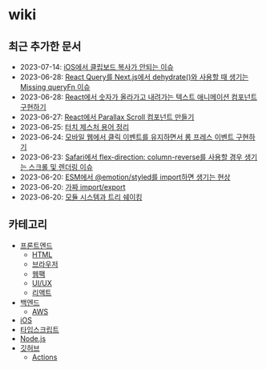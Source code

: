 # wiki

## 최근 추가한 문서

- 2023-07-14: [iOS에서 클립보드 복사가 안되는 이슈](./front-end//browser//clipboard-copy-not-working-ios/ko.md)
- 2023-06-28: [React Query를 Next.js에서 dehydrate()와 사용할 때 생기는 Missing queryFn 이슈](./front-end/react/react-query-dehydrate-nextjs-missing-queryfn/ko.md)
- 2023-06-28: [React에서 숫자가 올라가고 내려가는 텍스트 애니메이션 컴포넌트 구현하기](./front-end/uiux/implement-rolling-number-component-in-react/ko.md)
- 2023-06-27: [React에서 Parallax Scroll 컴포넌트 만들기](./front-end/uiux/implement-parallax-scroll-component-in-react/ko.md)
- 2023-06-25: [터치 제스처 용어 정리](./front-end/uiux/touch-gesture-terms/ko.md)
- 2023-06-24: [모바일 웹에서 클릭 이벤트를 유지하면서 롱 프레스 이벤트 구현하기](./front-end/browser/implement-long-press-event-with-click-event-on-mobile-web/ko.md)
- 2023-06-23: [Safari에서 flex-direction: column-reverse를 사용할 경우 생기는 스크롤 및 렌더링 이슈](./front-end/browser/safari-flex-direction-column-reverse-scroll-and-rendering-issue/ko.md)
- 2023-06-20: [ESM에서 @emotion/styled를 import하면 생기는 현상](./typescript/esm-emotion-styled-import/ko.md)
- 2023-06-20: [가짜 import/export](./typescript/fake-import-export/ko.md)
- 2023-06-20: [모듈 시스템과 트리 쉐이킹](./nodejs/module-system-and-tree-shaking/ko.md)

## 카테고리

- [프론트엔드](./front-end/ko.md)
  - [HTML](./front-end/html/ko.md)
  - [브라우저](./front-end/browser/ko.md)
  - [웹팩](./front-end/webpack/ko.md)
  - [UI/UX](./front-end/uiux/ko.md)
  - [리액트](./front-end/react/ko.md)
- [백엔드](./back-end/ko.md)
  - [AWS](./back-end/aws/ko.md)
- [iOS](./ios/ko.md)
- [타입스크립트](./typescript/ko.md)
- [Node.js](./nodejs/ko.md)
- [깃허브](./github/ko.md)
  - [Actions](./github/actions/ko.md)

